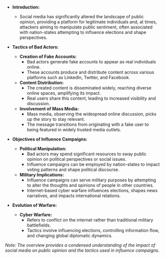 - **Introduction:**
	- Social media has significantly altered the landscape of public opinion, providing a platform for legitimate individuals and, at times, attackers aiming to manipulate public sentiment, often associated with nation-states attempting to influence elections and shape perspectives.

- **Tactics of Bad Actors:**
	- **Creation of Fake Accounts:**
		- Bad actors generate fake accounts to appear as real individuals online.
		- These accounts produce and distribute content across various platforms such as LinkedIn, Twitter, and Facebook.
	- **Content Distribution:**
		- The created content is disseminated widely, reaching diverse online spaces, amplifying its impact.
		- Real users share this content, leading to increased visibility and discussion.
	- **Involvement of Mass Media:**
		- Mass media, observing the widespread online discussion, picks up the story to stay relevant.
		- The message transitions from originating with a fake user to being featured in widely trusted media outlets.

- **Objectives of Influence Campaigns:**
	- **Political Manipulation:**
		- Bad actors may spend significant resources to sway public opinion on political perspectives or social issues.
		- Influence campaigns can be employed by nation-states to impact voting patterns and shape political discourse.
	- **Military Implications:**
		- Influence campaigns can serve military purposes by attempting to alter the thoughts and opinions of people in other countries.
		- Internet-based cyber warfare influences elections, shapes news narratives, and impacts international relations.

- **Evolution of Warfare:**
	- **Cyber Warfare:**
		- Refers to conflict on the internet rather than traditional military battlefields.
		- Tactics involve influencing elections, controlling information flow, and changing global diplomatic dynamics.

*Note: The overview provides a condensed understanding of the impact of social media on public opinion and the tactics used in influence campaigns.*
